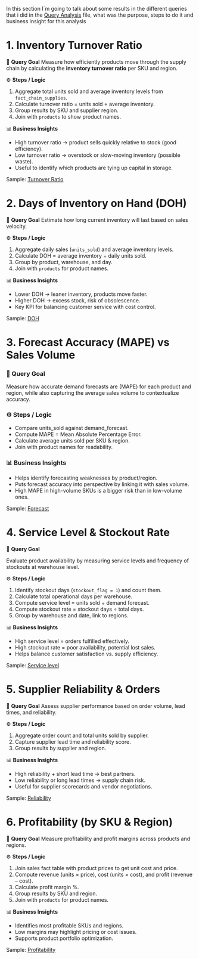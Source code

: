 In this section I´m going to talk about some results in the different queries that i did in the [Query Analysis](sql/Analysis.sql) file, what was the purpose, steps to do it and business insight for this analysis

# 1. Inventory Turnover Ratio

📝 **Query Goal**
Measure how efficiently products move through the supply chain by calculating the **inventory turnover ratio** per SKU and region.

⚙️ **Steps / Logic**

1. Aggregate total units sold and average inventory levels from `fact_chain_supplies`.
2. Calculate turnover ratio = units sold ÷ average inventory.
3. Group results by SKU and supplier region.
4. Join with `products` to show product names.

📊 **Business Insights**

* High turnover ratio → product sells quickly relative to stock (good efficiency).
* Low turnover ratio → overstock or slow-moving inventory (possible waste).
* Useful to identify which products are tying up capital in storage.

Sample: [Turnover Ratio](images/1_turnover_ratio.png)

# 2. Days of Inventory on Hand (DOH)

📝 **Query Goal**
Estimate how long current inventory will last based on sales velocity.

⚙️ **Steps / Logic**

1. Aggregate daily sales (`units_sold`) and average inventory levels.
2. Calculate DOH = average inventory ÷ daily units sold.
3. Group by product, warehouse, and day.
4. Join with `products` for product names.

📊 **Business Insights**

* Lower DOH → leaner inventory, products move faster.
* Higher DOH → excess stock, risk of obsolescence.
* Key KPI for balancing customer service with cost control.

Sample: [DOH](images/2_doh.png)

# 3. Forecast Accuracy (MAPE) vs Sales Volume

### 📝 Query Goal
Measure how accurate demand forecasts are (MAPE) for each product and region, while also capturing the average sales volume to contextualize accuracy.

### ⚙️ Steps / Logic

- Compare units_sold against demand_forecast.
- Compute MAPE = Mean Absolute Percentage Error.
- Calculate average units sold per SKU & region.
- Join with product names for readability.

### 📊 Business Insights

- Helps identify forecasting weaknesses by product/region.
- Puts forecast accuracy into perspective by linking it with sales volume.
- High MAPE in high-volume SKUs is a bigger risk than in low-volume ones.

Sample: [Forecast](images/3_mape.png)

# 4. Service Level & Stockout Rate

📝 **Query Goal**

Evaluate product availability by measuring service levels and frequency of stockouts at warehouse level.

⚙️ **Steps / Logic**

1. Identify stockout days (`stockout_flag = 1`) and count them.
2. Calculate total operational days per warehouse.
3. Compute service level = units sold ÷ demand forecast.
4. Compute stockout rate = stockout days ÷ total days.
5. Group by warehouse and date, link to regions.

📊 **Business Insights**

* High service level = orders fulfilled effectively.
* High stockout rate = poor availability, potential lost sales.
* Helps balance customer satisfaction vs. supply efficiency.

Sample: [Service level](images/4_service_stockout.png)

# 5. Supplier Reliability & Orders

📝 **Query Goal**
Assess supplier performance based on order volume, lead times, and reliability.

⚙️ **Steps / Logic**

1. Aggregate order count and total units sold by supplier.
2. Capture supplier lead time and reliability score.
3. Group results by supplier and region.

📊 **Business Insights**

* High reliability + short lead time → best partners.
* Low reliability or long lead times → supply chain risk.
* Useful for supplier scorecards and vendor negotiations.

Sample: [Reliability](images/5_reliability.png)

# 6. Profitability (by SKU & Region)

📝 **Query Goal**
Measure profitability and profit margins across products and regions.

⚙️ **Steps / Logic**

1. Join sales fact table with product prices to get unit cost and price.
2. Compute revenue (units × price), cost (units × cost), and profit (revenue – cost).
3. Calculate profit margin %.
4. Group results by SKU and region.
5. Join with `products` for product names.

📊 **Business Insights**

* Identifies most profitable SKUs and regions.
* Low margins may highlight pricing or cost issues.
* Supports product portfolio optimization.

Sample: [Profitability](images/6_profitability.png)
